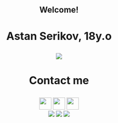  <h2><p align=center> Welcome! </p></h2>
 <h1><p align=center> Astan Serikov, 18y.o </p></h1>

<div align=center>
    <img src='https://media1.giphy.com/media/4N3lQozOH2STZdDsOe/giphy.gif?cid=ecf05e473pcufwllvqi6jwrgfsaob9pbjmggbs1jerh0xfbc&rid=giphy.gif'>
</div>



<h1><p align=center>Contact me</p></h1>
<div align=center>
    <a href='https://t.me/AstikJun'><img height="32" width="32" src='https://simpleicons.org/icons/telegram.svg'></a>
    <a href='https://www.instagram.com/_serikov_10/'><img height="32" width="32" src='https://simpleicons.org/icons/instagram.svg'></a>
    <a href='mailto:serikovastik@gmail.com'><img height="32" width="32" src='https://simpleicons.org/icons/gmail.svg'></a>
</div>

<div align=center>
    <a href='https://t.me/AstikJun'><img src='https://img.shields.io/badge/Telegram-AstikJun-purple'></a>
    <a href='https://www.instagram.com/_serikov_10/'><img src='https://img.shields.io/badge/Instagram-__serikov__10-pink'></a>
    <a href='mailto:serikovastik@gmail.com'><img src='https://img.shields.io/badge/Gmail-serikovastik-blueviolet'></a>
</div>
